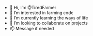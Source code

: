 - 👋 Hi, I’m @TiredFarmer
- 👀 I’m interested in farming code
- 🌱 I’m currently learning the ways of life
- 💞️ I’m looking to collaborate on projects
- 📫 Message if needed
<!---
TiredFarmer/TiredFarmer is a ✨ special ✨ repository because its `README.md` (this file) appears on your GitHub profile.
You can click the Preview link to take a look at your changes.
--->
